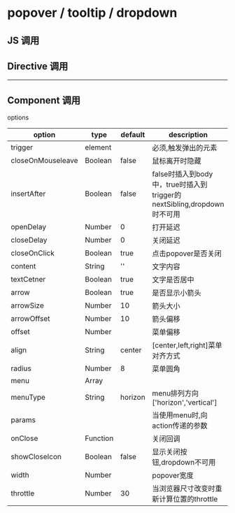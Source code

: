 # popover / tooltip / dropdown

<popover-index></popover-index>


 ## JS 调用




## Directive 调用




---



## Component 调用


options

|option|type|default|description|
|--|--|--|--|
|trigger|element||必须,触发弹出的元素|
|closeOnMouseleave|Boolean|false|鼠标离开时隐藏|
|insertAfter|Boolean|false|false时插入到body中，true时插入到trigger的nextSibling,dropdown时不可用|
|openDelay|Number|0|打开延迟|
|closeDelay|Number|0|关闭延迟|
|closeOnClick|Boolean|true|点击popover是否关闭|
|content|String|''|文字内容|
|textCetner|Boolean|true|文字是否居中|
|arrow|Boolean|true|是否显示小箭头|
|arrowSize|Number|10|箭头大小|
|arrowOffset|Number|10|箭头偏移|
|offset|Number||菜单偏移|
|align|String|center|[center,left,right]菜单对齐方式|
|radius|Number|8|菜单圆角|
|menu|Array|||
|menuType|String|horizon|menu排列方向['horizon','vertical']|
|params|||当使用menu时,向action传递的参数|
|onClose|Function||关闭回调|
|showCloseIcon|Boolean|false|显示关闭按钮,dropdown不可用|
|width|Number||popover宽度|
|throttle|Number|30|当浏览器尺寸改变时重新计算位置的throttle|







